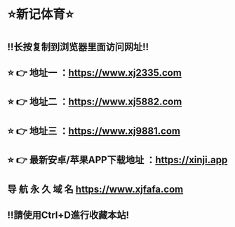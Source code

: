 ⭐️新记体育⭐️<br> 
============
‼️长按复制到浏览器里面访问网址‼️<br> 
--------------------------------
⭐️ 👉 地址一 ：https://www.xj2335.com<br> 
--------------------------------
⭐️ 👉 地址二 ：https://www.xj5882.com<br> 
--------------------------------
⭐️ 👉 地址三 ：https://www.xj9881.com<br> 
--------------------------------
⭐️ 👉 最新安卓/苹果APP下载地址 ：https://xinji.app<br> 
--------------------------------
导 航 永 久 域 名 https://www.xjfafa.com<br> 
--------------------------------
‼️請使用Ctrl+D進行收藏本站!<br> 
--------------------------------
